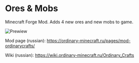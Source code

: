 # Ores & Mobs
Minecraft Forge Mod. Adds 4 new ores and new mobs to game.

![Prewiew](https://ordinary-minecraft.ru/pictures/Ordinarycrafts-1.png)

Mod page (russian): https://ordinary-minecraft.ru/pages/mod-ordinarycrafts/

Wiki (russian): https://wiki.ordinary-minecraft.ru/Ordinary_Crafts
